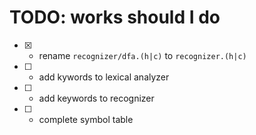 # TODO: works should I do

* [x] - rename `recognizer/dfa.(h|c)` to `recognizer.(h|c)`
* [ ] - add kywords to lexical analyzer
* [ ] - add keywords to recognizer
* [ ] - complete symbol table
